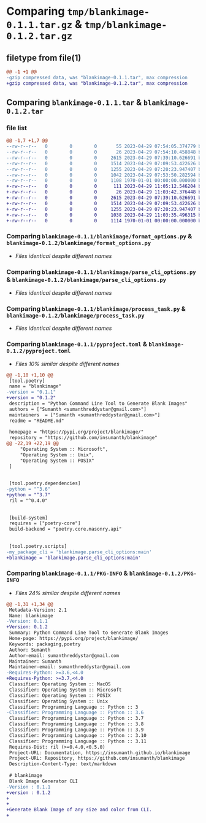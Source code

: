 # Comparing `tmp/blankimage-0.1.1.tar.gz` & `tmp/blankimage-0.1.2.tar.gz`

## filetype from file(1)

```diff
@@ -1 +1 @@
-gzip compressed data, was "blankimage-0.1.1.tar", max compression
+gzip compressed data, was "blankimage-0.1.2.tar", max compression
```

## Comparing `blankimage-0.1.1.tar` & `blankimage-0.1.2.tar`

### file list

```diff
@@ -1,7 +1,7 @@
--rw-r--r--   0        0        0       55 2023-04-29 07:54:05.374779 blankimage-0.1.1/README.md
--rw-r--r--   0        0        0       26 2023-04-29 07:54:10.458848 blankimage-0.1.1/blankimage/__init__.py
--rw-r--r--   0        0        0     2615 2023-04-29 07:39:10.626691 blankimage-0.1.1/blankimage/format_options.py
--rw-r--r--   0        0        0     1514 2023-04-29 07:09:53.422626 blankimage-0.1.1/blankimage/parse_cli_options.py
--rw-r--r--   0        0        0     1255 2023-04-29 07:20:23.947407 blankimage-0.1.1/blankimage/process_task.py
--rw-r--r--   0        0        0     1042 2023-04-29 07:53:50.282594 blankimage-0.1.1/pyproject.toml
--rw-r--r--   0        0        0     1108 1970-01-01 00:00:00.000000 blankimage-0.1.1/PKG-INFO
+-rw-r--r--   0        0        0      111 2023-04-29 11:05:12.546204 blankimage-0.1.2/README.md
+-rw-r--r--   0        0        0       26 2023-04-29 11:03:42.376448 blankimage-0.1.2/blankimage/__init__.py
+-rw-r--r--   0        0        0     2615 2023-04-29 07:39:10.626691 blankimage-0.1.2/blankimage/format_options.py
+-rw-r--r--   0        0        0     1514 2023-04-29 07:09:53.422626 blankimage-0.1.2/blankimage/parse_cli_options.py
+-rw-r--r--   0        0        0     1255 2023-04-29 07:20:23.947407 blankimage-0.1.2/blankimage/process_task.py
+-rw-r--r--   0        0        0     1038 2023-04-29 11:03:35.496315 blankimage-0.1.2/pyproject.toml
+-rw-r--r--   0        0        0     1114 1970-01-01 00:00:00.000000 blankimage-0.1.2/PKG-INFO
```

### Comparing `blankimage-0.1.1/blankimage/format_options.py` & `blankimage-0.1.2/blankimage/format_options.py`

 * *Files identical despite different names*

### Comparing `blankimage-0.1.1/blankimage/parse_cli_options.py` & `blankimage-0.1.2/blankimage/parse_cli_options.py`

 * *Files identical despite different names*

### Comparing `blankimage-0.1.1/blankimage/process_task.py` & `blankimage-0.1.2/blankimage/process_task.py`

 * *Files identical despite different names*

### Comparing `blankimage-0.1.1/pyproject.toml` & `blankimage-0.1.2/pyproject.toml`

 * *Files 10% similar despite different names*

```diff
@@ -1,10 +1,10 @@
 [tool.poetry]
 name = "blankimage"
-version = "0.1.1"
+version = "0.1.2"
 description = "Python Command Line Tool to Generate Blank Images"
 authors = ["Sumanth <sumanthreddystar@gmail.com>"]
 maintainers  = ["Sumanth <sumanthreddystar@gmail.com>"]
 readme = "README.md"
 
 homepage = "https://pypi.org/project/blankimage/"
 repository = "https://github.com/insumanth/blankimage"
@@ -22,19 +22,19 @@
     "Operating System :: Microsoft",
     "Operating System :: Unix",
     "Operating System :: POSIX"
 ]
 
 
 [tool.poetry.dependencies]
-python = "^3.6"
+python = "^3.7"
 ril = "^0.4.0"
 
 
 [build-system]
 requires = ["poetry-core"]
 build-backend = "poetry.core.masonry.api"
 
 
 [tool.poetry.scripts]
-my_package_cli = 'blankimage.parse_cli_options:main'
+blankimage = 'blankimage.parse_cli_options:main'
```

### Comparing `blankimage-0.1.1/PKG-INFO` & `blankimage-0.1.2/PKG-INFO`

 * *Files 24% similar despite different names*

```diff
@@ -1,31 +1,34 @@
 Metadata-Version: 2.1
 Name: blankimage
-Version: 0.1.1
+Version: 0.1.2
 Summary: Python Command Line Tool to Generate Blank Images
 Home-page: https://pypi.org/project/blankimage/
 Keywords: packaging,poetry
 Author: Sumanth
 Author-email: sumanthreddystar@gmail.com
 Maintainer: Sumanth
 Maintainer-email: sumanthreddystar@gmail.com
-Requires-Python: >=3.6,<4.0
+Requires-Python: >=3.7,<4.0
 Classifier: Operating System :: MacOS
 Classifier: Operating System :: Microsoft
 Classifier: Operating System :: POSIX
 Classifier: Operating System :: Unix
 Classifier: Programming Language :: Python :: 3
-Classifier: Programming Language :: Python :: 3.6
 Classifier: Programming Language :: Python :: 3.7
 Classifier: Programming Language :: Python :: 3.8
 Classifier: Programming Language :: Python :: 3.9
 Classifier: Programming Language :: Python :: 3.10
 Classifier: Programming Language :: Python :: 3.11
 Requires-Dist: ril (>=0.4.0,<0.5.0)
 Project-URL: Documentation, https://insumanth.github.io/blankimage
 Project-URL: Repository, https://github.com/insumanth/blankimage
 Description-Content-Type: text/markdown
 
 # blankimage
 Blank Image Generator CLI
-Version : 0.1.1
+version : 0.1.2
+
+
+Generate Blank Image of any size and color from CLI.
+
```

